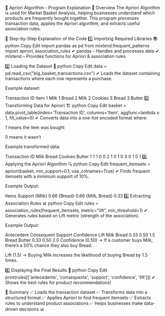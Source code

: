
🛒 Apriori Algorithm - Program Explanation
📌 Overview
The Apriori Algorithm is used for Market Basket Analysis, helping businesses understand which products are frequently bought together. This program processes transaction data, applies the Apriori algorithm, and extracts useful association rules.

🔄 Step-by-Step Explanation of the Code
1️⃣ Importing Required Libraries 📚
python
Copy
Edit
import pandas as pd
from mlxtend.frequent_patterns import apriori, association_rules
✔ pandas – Handles and processes data
✔ mlxtend – Provides functions for Apriori & association rules

2️⃣ Loading the Dataset 📂
python
Copy
Edit
data = pd.read_csv("big_basket_transactions.csv")
✔ Loads the dataset containing transactions where each row represents a purchase.

Example dataset:

Transaction ID	Item
1	Milk
1	Bread
2	Milk
2	Cookies
3	Bread
3	Butter
3️⃣ Transforming Data for Apriori 🏗️
python
Copy
Edit
basket = data.pivot_table(index='Transaction ID', columns='Item', aggfunc=lambda x: 1, fill_value=0)
✔ Converts data into a one-hot encoded format where:

1 means the item was bought

0 means it wasn’t

Example transformed data:

Transaction ID	Milk	Bread	Cookies	Butter
1	1	1	0	0
2	1	0	1	0
3	0	1	0	1
4️⃣ Applying the Apriori Algorithm 🔍
python
Copy
Edit
frequent_itemsets = apriori(basket, min_support=0.1, use_colnames=True)
✔ Finds frequent itemsets with a minimum support of 10%.

Example Output:

Items	Support
{Milk}	0.66
{Bread}	0.66
{Milk, Bread}	0.33
5️⃣ Extracting Association Rules 📊
python
Copy
Edit
rules = association_rules(frequent_itemsets, metric="lift", min_threshold=1)
✔ Generates rules based on Lift metric (strength of the association).

Example Output:

Antecedent	Consequent	Support	Confidence	Lift
Milk	Bread	0.33	0.50	1.5
Bread	Butter	0.33	0.50	2.0
Confidence (0.50) → If a customer buys Milk, there’s a 50% chance they also buy Bread.

Lift (1.5) → Buying Milk increases the likelihood of buying Bread by 1.5 times.

6️⃣ Displaying the Final Results 📑
python
Copy
Edit
print(rules[['antecedents', 'consequents', 'support', 'confidence', 'lift']])
✔ Shows the best rules for product recommendations!

🎯 Summary
✅ Loads the transaction dataset
✅ Transforms data into a structured format
✅ Applies Apriori to find frequent itemsets
✅ Extracts rules to understand product associations
✅ Helps businesses make data-driven decisions 📊
